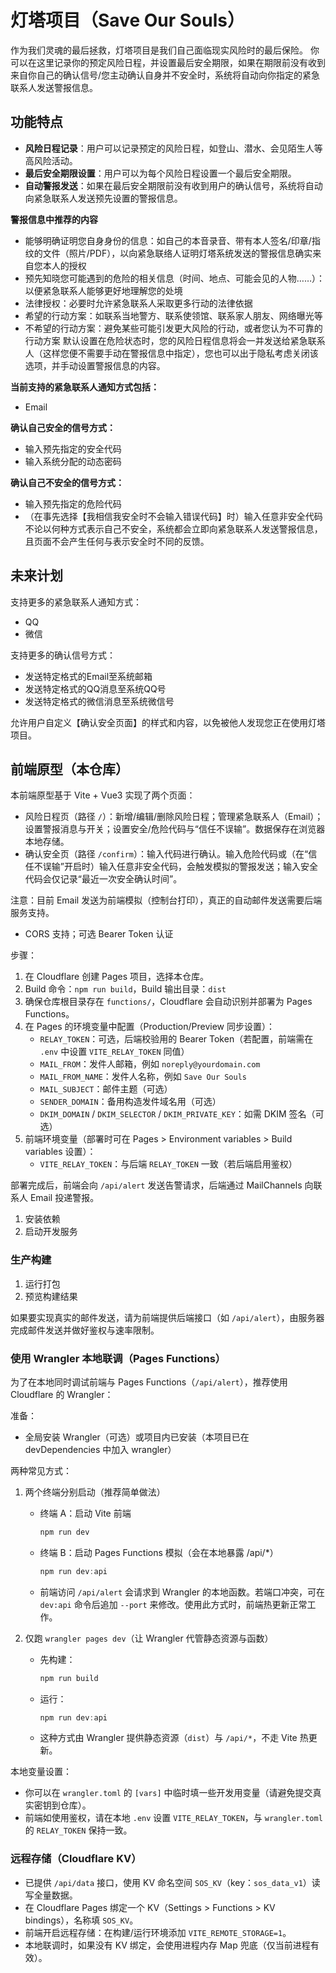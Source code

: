 # 灯塔项目（Save Our Souls）
作为我们灵魂的最后拯救，灯塔项目是我们自己面临现实风险时的最后保险。
你可以在这里记录你的预定风险日程，并设置最后安全期限，如果在期限前没有收到来自你自己的确认信号/您主动确认自身并不安全时，系统将自动向你指定的紧急联系人发送警报信息。

## 功能特点
- **风险日程记录**：用户可以记录预定的风险日程，如登山、潜水、会见陌生人等高风险活动。
- **最后安全期限设置**：用户可以为每个风险日程设置一个最后安全期限。
- **自动警报发送**：如果在最后安全期限前没有收到用户的确认信号，系统将自动向紧急联系人发送预先设置的警报信息。

**警报信息中推荐的内容**
- 能够明确证明您自身身份的信息：如自己的本音录音、带有本人签名/印章/指纹的文件（照片/PDF），以向紧急联络人证明灯塔系统发送的警报信息确实来自您本人的授权
- 预先知晓您可能遇到的危险的相关信息（时间、地点、可能会见的人物……）：以便紧急联系人能够更好地理解您的处境
- 法律授权：必要时允许紧急联系人采取更多行动的法律依据
- 希望的行动方案：如联系当地警方、联系使领馆、联系家人朋友、网络曝光等
- 不希望的行动方案：避免某些可能引发更大风险的行动，或者您认为不可靠的行动方案
默认设置在危险状态时，您的风险日程信息将会一并发送给紧急联系人（这样您便不需要手动在警报信息中指定），您也可以出于隐私考虑关闭该选项，并手动设置警报信息的内容。

**当前支持的紧急联系人通知方式包括：**
- Email

**确认自己安全的信号方式：**
- 输入预先指定的安全代码
- 输入系统分配的动态密码

**确认自己不安全的信号方式：**
- 输入预先指定的危险代码
- （在事先选择【我相信我安全时不会输入错误代码】时）输入任意非安全代码
不论以何种方式表示自己不安全，系统都会立即向紧急联系人发送警报信息，且页面不会产生任何与表示安全时不同的反馈。


## 未来计划
支持更多的紧急联系人通知方式：
- QQ
- 微信

支持更多的确认信号方式：
- 发送特定格式的Email至系统邮箱
- 发送特定格式的QQ消息至系统QQ号
- 发送特定格式的微信消息至系统微信号

允许用户自定义【确认安全页面】的样式和内容，以免被他人发现您正在使用灯塔项目。

## 前端原型（本仓库）
本前端原型基于 Vite + Vue3 实现了两个页面：
- 风险日程页（路径 `/`）：新增/编辑/删除风险日程；管理紧急联系人（Email）；设置警报消息与开关；设置安全/危险代码与“信任不误输”。数据保存在浏览器本地存储。
- 确认安全页（路径 `/confirm`）：输入代码进行确认。输入危险代码或（在“信任不误输”开启时）输入任意非安全代码，会触发模拟的警报发送；输入安全代码会仅记录“最近一次安全确认时间”。

注意：目前 Email 发送为前端模拟（控制台打印），真正的自动邮件发送需要后端服务支持。
- CORS 支持；可选 Bearer Token 认证

步骤：
1. 在 Cloudflare 创建 Pages 项目，选择本仓库。
2. Build 命令：`npm run build`，Build 输出目录：`dist`
3. 确保仓库根目录存在 `functions/`，Cloudflare 会自动识别并部署为 Pages Functions。
4. 在 Pages 的环境变量中配置（Production/Preview 同步设置）：
	- `RELAY_TOKEN`：可选，后端校验用的 Bearer Token（若配置，前端需在 `.env` 中设置 `VITE_RELAY_TOKEN` 同值）
	- `MAIL_FROM`：发件人邮箱，例如 `noreply@yourdomain.com`
	- `MAIL_FROM_NAME`：发件人名称，例如 `Save Our Souls`
	- `MAIL_SUBJECT`：邮件主题（可选）
	- `SENDER_DOMAIN`：备用构造发件域名用（可选）
	- `DKIM_DOMAIN` / `DKIM_SELECTOR` / `DKIM_PRIVATE_KEY`：如需 DKIM 签名（可选）
5. 前端环境变量（部署时可在 Pages > Environment variables > Build variables 设置）：
	- `VITE_RELAY_TOKEN`：与后端 `RELAY_TOKEN` 一致（若后端启用鉴权）

部署完成后，前端会向 `/api/alert` 发送告警请求，后端通过 MailChannels 向联系人 Email 投递警报。
1. 安装依赖
2. 启动开发服务

### 生产构建
1. 运行打包
2. 预览构建结果

如果要实现真实的邮件发送，请为前端提供后端接口（如 `/api/alert`），由服务器完成邮件发送并做好鉴权与速率限制。

### 使用 Wrangler 本地联调（Pages Functions）
为了在本地同时调试前端与 Pages Functions（`/api/alert`），推荐使用 Cloudflare 的 Wrangler：

准备：
- 全局安装 Wrangler（可选）或项目内已安装（本项目已在 devDependencies 中加入 wrangler）

两种常见方式：
1) 两个终端分别启动（推荐简单做法）
	 - 终端 A：启动 Vite 前端
		 ```powershell
		 npm run dev
		 ```
	 - 终端 B：启动 Pages Functions 模拟（会在本地暴露 /api/*）
		 ```powershell
		 npm run dev:api
		 ```
	 - 前端访问 `/api/alert` 会请求到 Wrangler 的本地函数。若端口冲突，可在 `dev:api` 命令后追加 `--port` 来修改。使用此方式时，前端热更新正常工作。

2) 仅跑 `wrangler pages dev`（让 Wrangler 代管静态资源与函数）
	 - 先构建：
		 ```powershell
		 npm run build
		 ```
	 - 运行：
		 ```powershell
		 npm run dev:api
		 ```
	 - 这种方式由 Wrangler 提供静态资源（`dist`）与 `/api/*`，不走 Vite 热更新。

本地变量设置：
- 你可以在 `wrangler.toml` 的 `[vars]` 中临时填一些开发用变量（请避免提交真实密钥到仓库）。
- 前端如使用鉴权，请在本地 `.env` 设置 `VITE_RELAY_TOKEN`，与 `wrangler.toml` 的 `RELAY_TOKEN` 保持一致。

### 远程存储（Cloudflare KV）
- 已提供 `/api/data` 接口，使用 KV 命名空间 `SOS_KV`（key：`sos_data_v1`）读写全量数据。
- 在 Cloudflare Pages 绑定一个 KV（Settings > Functions > KV bindings），名称填 `SOS_KV`。
- 前端开启远程存储：在构建/运行环境添加 `VITE_REMOTE_STORAGE=1`。
- 本地联调时，如果没有 KV 绑定，会使用进程内存 Map 兜底（仅当前进程有效）。